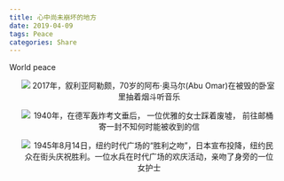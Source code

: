 ```yaml
---
title: 心中尚未崩坏的地方
date: 2019-04-09
tags: Peace
categories: Share
---
```

World peace
<!--more-->
<div style="width:460px;text-align:center;margin:0 auto;">

![2017年，叙利亚阿勒颇，70岁的阿布·奥马尔(Abu Omar)在被毁的卧室里抽着烟斗听音乐](/img/article/world-peace/1.jpg)

![1940年，在德军轰炸考文垂后， 一位优雅的女士踩着废墟， 前往邮桶寄一封不知何时能被收到的信](/img/article/world-peace/2.jpeg)

![1945年8月14日，纽约时代广场的“胜利之吻”，日本宣布投降，纽约民众在街头庆祝胜利。一位水兵在时代广场的欢庆活动，亲吻了身旁的一位女护士](/img/article/world-peace/3.jpg)

</div>